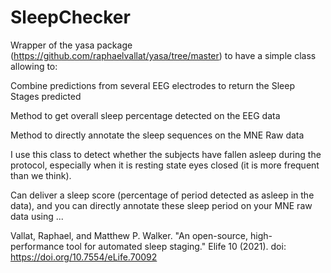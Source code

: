 # SleepChecker

Wrapper of the yasa package (https://github.com/raphaelvallat/yasa/tree/master) to have a simple class allowing to:

Combine predictions from several EEG electrodes to return the Sleep Stages predicted

Method to get overall sleep percentage detected on the EEG data

Method to directly annotate the sleep sequences on the MNE Raw data

I use this class to detect whether the subjects have fallen asleep during the protocol, especially when it is resting state eyes closed (it is more frequent than we think).

Can deliver a sleep score (percentage of period detected as asleep in the data), and you can directly annotate these sleep period on your MNE raw data using ...

Vallat, Raphael, and Matthew P. Walker. "An open-source, high-performance tool for automated sleep staging." Elife 10 (2021). doi: https://doi.org/10.7554/eLife.70092
